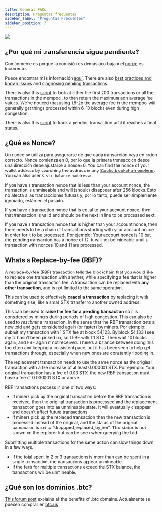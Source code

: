 ```yaml
---
title: General FAQs
description: Preguntas frecuentes
sidebar_label: "Preguntas Frecuentes"
sidebar_position: 7
---
```


![](/img/glasses.png)

## ¿Por qué mi transferencia sigue pendiente?

Comúnmente es porque la comisión es demasiado baja o el [nonce](#what-is-nonce) es incorrecto.

Puede encontrar más información [aquí](https://www.hiro.so/wallet-faq/why-is-my-stacks-transaction-pending). There are also [best practices and known issues](https://forum.stacks.org/t/transactions-in-mempool-best-practices-and-known-issues/11659) and [diagnosing pending transactions](https://forum.stacks.org/t/diagnosing-pending-transactions/11908).

There is also this [script](https://github.com/citycoins/scripts/blob/main/getnetworkstatus.js) to look at either the first 200 transactions or all the transactions in the mempool, to then return the maximum adn average fee values. We've noticed that using 1.5-2x the average fee in the mempool will generally get things processed within 6-10 blocks even during high congestion.

There is also this [script](https://github.com/citycoins/scripts/blob/main/gettxstatus.js) to track a pending transaction until it reaches a final status.

## ¿Qué es Nonce?

Un nonce se utiliza para asegurarse de que cada transacción vaya en orden correcto. Nonce comienza en 0, por lo que la primera transacción desde una dirección debe ajustarse a nonce=0. You can find the nonce of your wallet address by searching the address in any [Stacks blockchain explorer](https://explorer.stacks.co/). You can also user `$ stx balance <address>`.

If you have a transaction nonce that is less than your account nonce, the transaction is unmineable and will (should) disappear after 256 blocks. Esto no afecta a las transacciones futuras y, por lo tanto, puede ser simplemente ignorado, están en el pasado.

If you have a transaction nonce that is equal to your account nonce, then that transaction is valid and should be the next in line to be processed next.

If you have a transaction nonce that is higher than your account nonce, then there needs to be a chain of transactions starting with your account nonce in order for it to be processed. Por ejemplo: Your account nonce is 10 but the pending transaction has a nonce of 12. It will not be mineable until a transaction with nonces 10 and 11 are processed.

## Whats a Replace-by-fee (RBF)?

A replace-by-fee (RBF) transaction tells the blockchain that you would like to replace one transaction with another, while specifying a fee that is higher than the original transaction fee. A transaction can be replaced with **any other transaction**, and is not limited to the same operation.

This can be used to effectively **cancel a transaction** by replacing it with something else, like a small STX transfer to another owned address.

This can be used to **raise the fee for a pending transaction** so it is considered by miners during periods of high congestion. This can also be used to _resubmit_ a transaction, in the sense that the RBF transaction gets a new txid and gets considered again (or faster) by miners. Por ejemplo: I submit my transaction with 1 STX fee at block 54,123. By block 54,133 I see my tx hasn’t been picked up, so I RBF with 1.1 STX. Then wait 10 blocks again, and RBF again if not received. There’s a balance between doing this too often and keeping a consistent pace, but it has been seen to help get transactions through, especially when new ones are constantly flooding in.

The replacement transaction needs to use the same nonce as the original transaction with a fee increase of at least 0.000001 STX. Por ejemplo: Your original transaction has a fee of 0.03 STX, the new RBF transaction must have a fee of 0.030001 STX or above.

RBF transactions process in one of two ways:

- If miners pick up the original transaction before the RBF transaction is received, then the original transaction is processed and the replacement transaction goes into an unmineable state. It will eventually disappear and doesn’t affect future transactions.
- If miners pick up the replaced transaction then the new transaction is processed instead of the original, and the status of the original transaction is set to “droppped_replaced_by_fee”. This status is not shown on the explorer but can be seen when querying the txid.

Submitting multiple transactions for the same action can slow things down in a few ways.

- If the total spent in 2 or 3 transactions is more than can be spent in a single transaction, the transactions appear unmineable.
- If the fees for multiple transactions exceed the STX balance, the transactions will be unmineable.

## ¿Qué son los dominios .btc?

[This forum post](https://forum.stacks.org/t/btc-domains-are-live/12065) explains all the benefits of .btc domains. Actualmente se pueden comprar en [btc.us](https://btc.us/)
